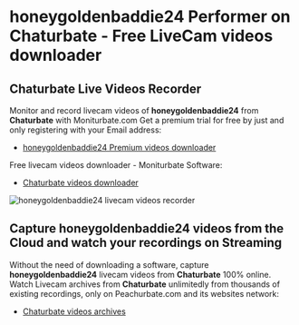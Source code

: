 # honeygoldenbaddie24 Performer on Chaturbate - Free LiveCam videos downloader

## Chaturbate Live Videos Recorder

Monitor and record livecam videos of **honeygoldenbaddie24** from **Chaturbate** with Moniturbate.com
Get a premium trial for free by just and only registering with your Email address:
* [honeygoldenbaddie24 Premium videos downloader](https://moniturbate.com/request-demo-licence-key.html)

Free livecam videos downloader - Moniturbate Software:
* [Chaturbate videos downloader](https://moniturbate.com/moniturbate-download-software.html)

![honeygoldenbaddie24 livecam videos recorder](https://peachurnet.com/templates/moniturbate-software.png)


## Capture honeygoldenbaddie24 videos from the Cloud and watch your recordings on Streaming

Without the need of downloading a software, capture **honeygoldenbaddie24** livecam videos from **Chaturbate** 100% online.
Watch Livecam archives from **Chaturbate** unlimitedly from thousands of existing recordings, only on Peachurbate.com and its websites network:
* [Chaturbate videos archives](https://peachurnet.com/)
